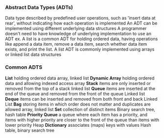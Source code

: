 ### Abstract Data Types (ADTs)
Data type described by predefined user operations, such as 'insert data at rear', without indicating how each operation is implemented 
An ADT can be implemented using different underlying data structures 
A programmer doesn't need to have knowledge of underlying implementation to use an ADT 
	ex. A list is a common ADT for holding ordered data, having operations like append a data item, remove a data item, search whether data item exists, and print the list. 
	A list ADT is commonly implemented using arrays or linked list data structures 

### Common ADTS
**List**
	holding ordered data 
		array, linked list
**Dynamic Array**
	holding ordered data and allowing indexed access
		array 
**Stack**
	items are only inserted or removed from the top of a stack 
		linked list
**Queue**
	items are inserted at the end of the queue and removed from the front of the queue
		Linked list
**Deque**
	items can be inserted and removed from both front and back
		Linked List
**Bag**
	storing items in which order does not matter and duplicates are allowed
		array, linked list
**Set**
	collection of distinct items
		Binary search tree, hash table
**Priority Queue**
	a queue where each item has a priority, and items with higher priority are closer to the front of the queue than items with lower priority 
		Heap 
**Dictionary**
	associates (maps) keys with values 
		Hash table, binary search tree
